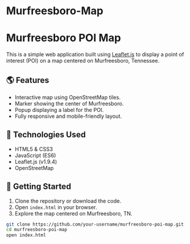 # Murfreesboro-Map
# Murfreesboro POI Map

This is a simple web application built using [Leaflet.js](https://leafletjs.com/) to display a point of interest (POI) on a map centered on Murfreesboro, Tennessee.

## 🌎 Features

- Interactive map using OpenStreetMap tiles.
- Marker showing the center of Murfreesboro.
- Popup displaying a label for the POI.
- Fully responsive and mobile-friendly layout.

## 📍 Technologies Used

- HTML5 & CSS3
- JavaScript (ES6)
- Leaflet.js (v1.9.4)
- OpenStreetMap

## 🚀 Getting Started

1. Clone the repository or download the code.
2. Open `index.html` in your browser.
3. Explore the map centered on Murfreesboro, TN.

```bash
git clone https://github.com/your-username/murfreesboro-poi-map.git
cd murfreesboro-poi-map
open index.html

